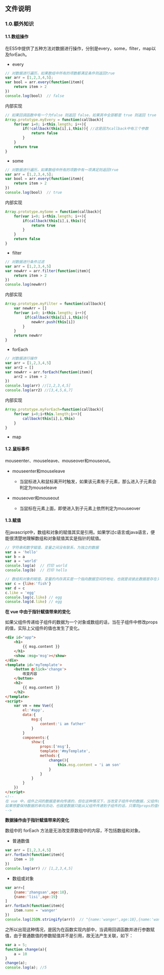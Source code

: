 ## 文件说明

### 1.0.额外知识

#### 1.1.数组操作

在ES5中提供了五种方法对数据进行操作，分别是every，some，filter，map以及forEach。

- every

```javascript
// 对数据进行遍历，如果数组中所有的项数都满足条件则返回true
var arr = [1,2,3,4,5];
var bool = arr.every(function(item){
    return item > 2
})
console.log(bool)  // false
```

内部实现

```javascript
// 如果回调函数中有一个为false 则返回 false，如果其中全部都是 true 则返回 true
Array.prototype.myEvery = function(callback){
    for(var i=0; i<this.length; i++){
        if(!callback(this[i],i,this)){ //这是因为callback中有三个参数
            return false
        }
    }
    return true
}
```

- some

```javascript
// 对数据进行遍历，如果数组中所有的项数中有一项满足则返回true
var arr = [1,2,3,4,5];
var bool = arr.every(function(item){
    return item > 2
})
console.log(bool)  // true
```

内部实现

```javascript
Array.prototype.mySome = function(callback){
    for(var i=0; i<this.length; i++){
        if(callback(this[i],i,this)){
            return true
        }
    }
    return false
}
```

- filter

```javascript
// 对数据进行条件过滤
var arr = [1,2,3,4,5]
var newArr = arr.filter(function(item){
    return item > 2
})
console.log(newArr)
```

内部实现

```javascript
Array.prototype.myFilter = function(callback){
    var newArr = []
    for(var i=0; i<this.length; i++){
         if(callback(this[i],i,this)){
        	newArr.push(this[i])
    	}
    }
    return newArr
}
```

- forEach

```javascript
// 对数据进行操作
var arr = [1,2,3,4,5]
var arr2 = []
var newArr = arr.forEach(function(item){
    arr2 = item + 2
})
console.log(arr) //[1,2,3,4,5]
console.log(arr2) //[3,4,5,6,7]
```

内部实现

```javascript
Array.prototype.myForEach=function(callback){
    for(var i=0;i<this.length;i++){
        callback(this[i],i,this)
    }
}
```

- map



#### 1.2.鼠标事件

mouseenter、mouseleave、mouseover和mouseout。

- mouseenter和mouseleave
  - 当鼠标进入和鼠标离开时触发，如果该元素有子元素，那么进入子元素会判定为mouseleave

- mouseover和mouseout
  - 当鼠标在元素上面，即使进入到子元素上依然判定为mouseover

#### 1.3.赋值

在javascript中，数组和对象的赋值其实是引用。如果学过c语言或java语言，便能很清楚地理解数组和对象赋值其实是指针的赋值。

```javascript
// 字符串和数字赋值，变量之间没有联系，为独立的数据
var a = 'hello'
var b = a
var a = 'world'
console.log(a)  // 打印 world
console.log(b)  // 打印 hello

// 数组和对象的赋值，变量的内存其实是一个指向数据空间的地址，也就是说彼此数据是存在关联的
var c = {like:'fish'}
var d = c
c.like = 'egg'
console.log(c.like) // egg
console.log(d.like) // egg
```

**在 vue 中由于指针赋值带来的变化**

如果父组件传递给子组件的数据为一个对象或数组的话，当在子组件中修改props的值，实际上父组件的值也发生了变化。

```html
<div id="app">
    <h1>
        {{ msg.content }}
    </h1>
    <show :msg='msg'></show>
</div>
<template id='myTemplate'>
    <button @click='change'>
        改变内容
    </button>
    <h2>
        {{ msg.content }}
    </h2>
</template>
<script>
    var vm = new Vue({
        el:'#app',
        data:{
            msg:{
                content:'i am father'
            }
        }
        components:{
            show:{
        		props:['msg'],
                template:'#myTemplate',
                methods:{
                    change(){
						this.msg.content = 'i am son'
                	}
            	}
            }
        }
    })
</script>
<!--
在 vue 中，组件之间的数据是单向传递的，但在这种情况下，当改变子组件中的数据，父组件的数据也发生了改变。也就是对象或数组的引用造就了此时数据的双向流动。
如果想要保持数据的单向流动，也就是数据只能从父组件传递到子组件的话，只需将props的值传递给data
-->
```

**数据操作由于指针赋值带来的变化**

数组中的 forEach 方法是无法改变原数组中的内容，不包括数组和对象。

- 普通数值

```javascript
var arr = [1,2,3,4,5]
arr.forEach(function(item){
    item = 10
})
console.log(arr) // [1,2,3,4,5]
```

- 数组或对象

```javascript
var arr=[
    {name:'zhangsan',age:18},
    {name:'lisi',age:19}
]
arr.forEach(function(item){
    item.name = 'wanger'
})
console.log(JSON.stringify(arr))  // "{name:'wanger',age:18},{name:'wanger',age:19}"
```

之所以出现这种情况，是因为在函数实现内部中，当调用回调函数并进行参数赋值，由于普通数值的参数赋值并不是引用，故无法产生关联，如下：

```javascript
var a = 5;
function change(a){
    a = 10
}
change(a);
console.log(a); //5
```



